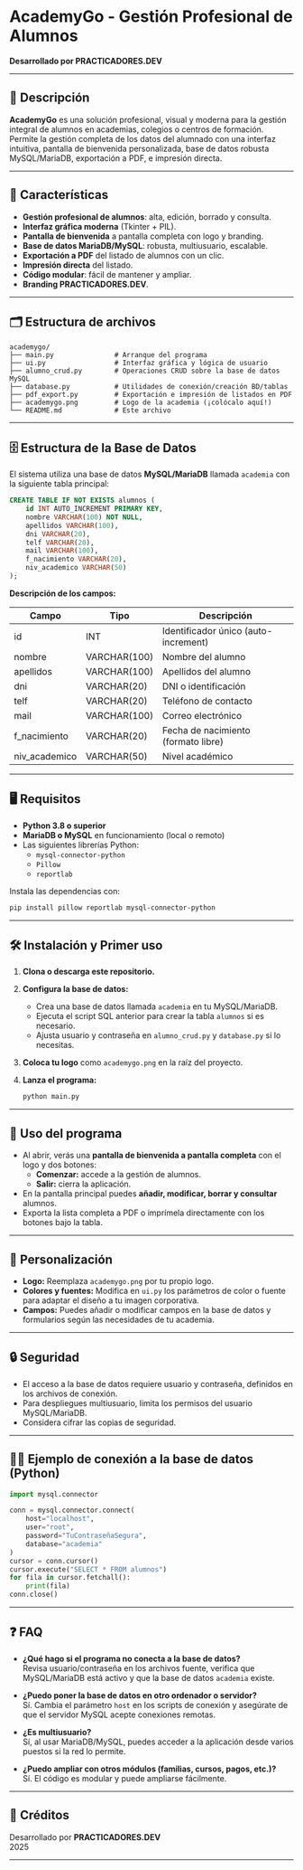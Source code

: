 # AcademyGo - Gestión Profesional de Alumnos

**Desarrollado por PRACTICADORES.DEV**

---

## 📖 Descripción

**AcademyGo** es una solución profesional, visual y moderna para la gestión integral de alumnos en academias, colegios o centros de formación. Permite la gestión completa de los datos del alumnado con una interfaz intuitiva, pantalla de bienvenida personalizada, base de datos robusta MySQL/MariaDB, exportación a PDF, e impresión directa.

---

## 🚀 Características

- **Gestión profesional de alumnos**: alta, edición, borrado y consulta.
- **Interfaz gráfica moderna** (Tkinter + PIL).
- **Pantalla de bienvenida** a pantalla completa con logo y branding.
- **Base de datos MariaDB/MySQL**: robusta, multiusuario, escalable.
- **Exportación a PDF** del listado de alumnos con un clic.
- **Impresión directa** del listado.
- **Código modular**: fácil de mantener y ampliar.
- **Branding PRACTICADORES.DEV**.

---

## 🗂️ Estructura de archivos

```
academygo/
├── main.py               # Arranque del programa
├── ui.py                 # Interfaz gráfica y lógica de usuario
├── alumno_crud.py        # Operaciones CRUD sobre la base de datos MySQL
├── database.py           # Utilidades de conexión/creación BD/tablas
├── pdf_export.py         # Exportación e impresión de listados en PDF
├── academygo.png         # Logo de la academia (¡colócalo aquí!)
└── README.md             # Este archivo
```

---

## 🗄️ Estructura de la Base de Datos

El sistema utiliza una base de datos **MySQL/MariaDB** llamada `academia` con la siguiente tabla principal:

```sql
CREATE TABLE IF NOT EXISTS alumnos (
    id INT AUTO_INCREMENT PRIMARY KEY,
    nombre VARCHAR(100) NOT NULL,
    apellidos VARCHAR(100),
    dni VARCHAR(20),
    telf VARCHAR(20),
    mail VARCHAR(100),
    f_nacimiento VARCHAR(20),
    niv_academico VARCHAR(50)
);
```

**Descripción de los campos:**

| Campo         | Tipo           | Descripción                               |
|---------------|----------------|-------------------------------------------|
| id            | INT            | Identificador único (auto-increment)      |
| nombre        | VARCHAR(100)   | Nombre del alumno                         |
| apellidos     | VARCHAR(100)   | Apellidos del alumno                      |
| dni           | VARCHAR(20)    | DNI o identificación                      |
| telf          | VARCHAR(20)    | Teléfono de contacto                      |
| mail          | VARCHAR(100)   | Correo electrónico                        |
| f_nacimiento  | VARCHAR(20)    | Fecha de nacimiento (formato libre)       |
| niv_academico | VARCHAR(50)    | Nivel académico                           |

---

## 🖥️ Requisitos

- **Python 3.8 o superior**
- **MariaDB o MySQL** en funcionamiento (local o remoto)
- Las siguientes librerías Python:
  - `mysql-connector-python`
  - `Pillow`
  - `reportlab`

Instala las dependencias con:

```bash
pip install pillow reportlab mysql-connector-python
```

---

## 🛠️ Instalación y Primer uso

1. **Clona o descarga este repositorio.**
2. **Configura la base de datos:**
   - Crea una base de datos llamada `academia` en tu MySQL/MariaDB.
   - Ejecuta el script SQL anterior para crear la tabla `alumnos` si es necesario.
   - Ajusta usuario y contraseña en `alumno_crud.py` y `database.py` si lo necesitas.

3. **Coloca tu logo** como `academygo.png` en la raíz del proyecto.

4. **Lanza el programa:**
   ```bash
   python main.py
   ```

---

## 🧩 Uso del programa

- Al abrir, verás una **pantalla de bienvenida a pantalla completa** con el logo y dos botones:
  - **Comenzar:** accede a la gestión de alumnos.
  - **Salir:** cierra la aplicación.
- En la pantalla principal puedes **añadir, modificar, borrar y consultar** alumnos.
- Exporta la lista completa a PDF o imprímela directamente con los botones bajo la tabla.

---

## 🎨 Personalización

- **Logo:** Reemplaza `academygo.png` por tu propio logo.
- **Colores y fuentes:** Modifica en `ui.py` los parámetros de color o fuente para adaptar el diseño a tu imagen corporativa.
- **Campos:** Puedes añadir o modificar campos en la base de datos y formularios según las necesidades de tu academia.

---

## 🔒 Seguridad

- El acceso a la base de datos requiere usuario y contraseña, definidos en los archivos de conexión.
- Para despliegues multiusuario, limita los permisos del usuario MySQL/MariaDB.
- Considera cifrar las copias de seguridad.

---

## 🧑‍💻 Ejemplo de conexión a la base de datos (Python)

```python
import mysql.connector

conn = mysql.connector.connect(
    host="localhost",
    user="root",
    password="TuContraseñaSegura",
    database="academia"
)
cursor = conn.cursor()
cursor.execute("SELECT * FROM alumnos")
for fila in cursor.fetchall():
    print(fila)
conn.close()
```

---

## ❓ FAQ

- **¿Qué hago si el programa no conecta a la base de datos?**  
  Revisa usuario/contraseña en los archivos fuente, verifica que MySQL/MariaDB está activo y que la base de datos `academia` existe.

- **¿Puedo poner la base de datos en otro ordenador o servidor?**  
  Sí. Cambia el parámetro `host` en los scripts de conexión y asegúrate de que el servidor MySQL acepte conexiones remotas.

- **¿Es multiusuario?**  
  Sí, al usar MariaDB/MySQL, puedes acceder a la aplicación desde varios puestos si la red lo permite.

- **¿Puedo ampliar con otros módulos (familias, cursos, pagos, etc.)?**  
  Sí. El código es modular y puede ampliarse fácilmente.

---

## 🤝 Créditos

Desarrollado por **PRACTICADORES.DEV**  
2025

---

